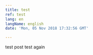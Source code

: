```yaml
---
title: test
ref: test
lang: en
langName: english
date: 'Mon, 05 Nov 2018 17:32:56 GMT'

---
```


test post
test again